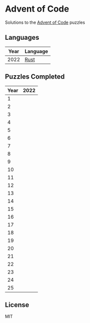 # Advent of Code

Solutions to the [Advent of Code](https://adventofcode.com/) puzzles

## Languages

| Year | Language |
| ---- | -------- |
| 2022 | [Rust](https://www.rust-lang.org/)     |

## Puzzles Completed

| Year | 2022 |
| ---- | ---- |
| 1    |      |
| 2    |      |
| 3    |      |
| 4    |      |
| 5    |      |
| 6    |      |
| 7    |      |
| 8    |      |
| 9    |      |
| 10   |      |
| 11   |      |
| 12   |      |
| 13   |      |
| 14   |      |
| 15   |      |
| 16   |      |
| 17   |      |
| 18   |      |
| 19   |      |
| 20   |      |
| 21   |      |
| 22   |      |
| 23   |      |
| 24   |      |
| 25   |      |

## License

MIT
